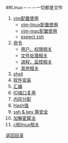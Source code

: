 ##Linux－－－一切都是文件

1. [vim配置使用]()
    * [vim-linux配置使用](vim.md)
    * [vim-mac配置使用](mvim.md)
    * [expect zsh](iterm2.md)
1. [命令](command.md)
    * [用户、权限相关](usermod.md)
    * [文件处理相关](fileprocess.md)
    * [进程、监控相关](process.md)
    * [其他相关](others.md)
1. [shell](shell.md)
1. [软件安装](Software.md)
1. [汇编](hello_s.md)
1. [IO端口复用](io_port.md)
1. [内存分配](memory.md)
1. [Hash值](sha.md)
1. [ssh & key 等安全](ssh.md)
1. [加解密算法](encrypt/README.md)
1. [c和linux相关](./../C++/C_relatives/README.md)

[返回目录](../SUMMARY.md)